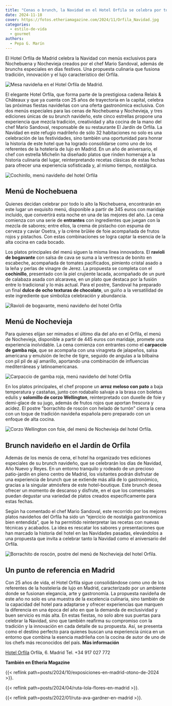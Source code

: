 ```yaml
---
title: "Cenas o brunch, la Navidad en el Hotel Orfila se celebra por todo lo alto"
date: 2024-11-18
cover: https://fotos.etheriamagazine.com/2024/11/Orfila_Navidad.jpg
categories: 
  - estilo-de-vida
  - gourmet
authors: 
  - Pepa G. Marín
---
```


El Hotel Orfila de Madrid celebra la Navidad con menús exclusivos para Nochebuena y 
Nochevieja creados por el chef Mario Sandoval, además de brunchs especiales en días 
festivos. Una propuesta culinaria que fusiona tradición, innovación y el lujo 
característico del Orfila. 

![Mesa navideña en el Hotel Orfila de Madrid.](https://fotos.etheriamagazine.com/2024/11/Mesa-nvidad-hotel-Orfila.jpg "Mesa navideña en el Hotel Orfila de Madrid.")

El elegante Hotel Orfila, que forma parte de la prestigiosa cadena Relais & Châteaux y 
que ya cuenta con 25 años de trayectoria en la capital, celebra las próximas fiestas 
navideñas con una oferta gastronómica exclusiva. Con dos menús especiales para las cenas 
de Nochebuena y Nochevieja, y tres ediciones únicas de su brunch navideño, este cinco 
estrellas propone una experiencia que mezcla tradición, creatividad y alta cocina de la 
mano del chef Mario Sandoval, responsable de su restaurante El Jardín de Orfila. La 
Navidad en este refugio madrileño de sólo 32 habitaciones no solo es una celebración de 
las festividades, sino también una oportunidad para honrar la historia de este hotel que 
ha logrado consolidarse como uno de los referentes de la hotelería de lujo en Madrid. En 
un año de aniversario, el chef con estrella Michelin ha diseñado platos que rinden 
homenaje a la historia culinaria del lugar, reinterpretando recetas clásicas de estas 
fechas para ofrecer una experiencia sofisticada y, al mismo tiempo, nostálgica. 

![Cochinllo, menú navideño del hotel Orfila](https://fotos.etheriamagazine.com/2024/11/Orfila_Navidad_Cochinillo.jpg "Cochinillo con su piel crujiente, menú navideño del hotel Orfila.")

## Menú de Nochebuena

Quienes decidan celebrar por todo lo alto la Nochebuena, encontrarán en este lugar un 
exquisito menú, disponible a partir de 345 euros con maridaje incluido, que convertirá 
esta noche en una de las mejores del año. La cena comienza con una serie de 
**entrantes** con ingredientes que juegan con la mezcla de sabores; entre ellos, la 
crema de pistacho con espuma de cerveza y caviar Osetra, y la crème brûlée de foie 
acompañada de frutos rojos y pistachos. Con estas combinaciones se logra captar la 
esencia de la alta cocina en cada bocado. 

Los platos principales del menú siguen la misma línea innovadora. El **ravioli de 
bogavante** con salsa de cava se suma a la ventresca de bonito en escabeche, acompañada 
de tomates pacificados, pimiento cristal asado a la leña y perlas de vinagre de Jerez. 
La propuesta se completa con el **cochinillo**, presentado con la piel crujiente lacada, 
acompañado de un puré de calabaza asada con alcaravea, en un plato que destaca por la 
fusión entre lo tradicional y lo más actual. Para el postre, Sandoval ha preparado un 
final **dulce de ocho texturas de chocolate**, un guiño a la versatilidad de este 
ingrediente que simboliza celebración y abundancia. 

![Ravioli de bogavante, menú navideño del hotel Orfila](https://fotos.etheriamagazine.com/2024/11/Orfila_Navidad_Ravioli-de-bogavante.jpg "Ravioli de bogavante, menú navideño del hotel Orfila.")

## Menú de Nochevieja

Para quienes elijan ser mimados el último día del año en el Orfila, el menú de 
Nochevieja, disponible a partir de 445 euros con maridaje, promete una experiencia 
inolvidable. La cena comienza con entrantes como el **carpaccio de gamba roja**, que se 
acompaña con una vinagreta de jalapeños, salsa americana y emulsión de leche de tigre, 
seguido de angulas a la bilbaína con pil pil de ají amarillo, aportando una combinación 
de influencias mediterráneas y latinoamericanas. 

![Carpaccio de gamba roja, menú navideño del hotel Orfila](https://fotos.etheriamagazine.com/2024/11/Orfila_Navidad_Carpaccio-de-gamba-roja.jpg "Carpaccio de gamba roja.")

En los platos principales, el chef propone un **arroz meloso con pato** a baja 
temperatura y castañas, junto con rodaballo salvaje a la brasa con boletus edulis y 
**solomillo de corzo Wellington**, reinterpretado con duxelle de foie y demi-glace de su 
jugo, además de frutos rojos que aportan frescura y acidez. El postre "borrachito de 
roscón con helado de turrón" cierra la cena con un toque de tradición navideña española 
pero preparado con un enfoque de alta cocina. 

![Corzo Wellington con foie, del menú de Nochevieja del hotel Orfila.](https://fotos.etheriamagazine.com/2024/11/Orfila_Navidad_Wellington-con-duxelle-de-foie.jpg "Corzo Wellington con foie, del menú de Nochevieja del hotel Orfila.")

## Brunch navideño en el Jardín de Orfila

Además de los menús de cena, el hotel ha organizado tres ediciones especiales de su 
brunch navideño, que se celebrarán los días de Navidad, Año Nuevo y Reyes. En un entorno 
tranquilo y rodeado de un precioso patio-jardín en pleno centro de Madrid, los 
visitantes podrán disfrutar de una experiencia de brunch que se extiende más allá de lo 
gastronómico, gracias a la singular atmósfera de este hotel-boutique. Este brunch desea 
ofrecer un momento de descanso y disfrute, en el que los comensales puedan degustar una 
variedad de platos creados específicamente para estas fechas. 

Según ha comentado el chef Mario Sandoval, este recorrido por los mejores platos 
navideños del Orfila ha sido un “ejercicio de nostalgia gastronómica bien entendida”, 
que le ha permitido reinterpretar las recetas con nuevas técnicas y acabados. La idea es 
rescatar los sabores y presentaciones que han marcado la historia del hotel en las 
Navidades pasadas, elevándolos a una propuesta que invita a celebrar tanto la Navidad 
como el aniversario del Orfila. 

![Borrachito de roscón, postre del menú de Nochevieja del hotel Orfila.](https://fotos.etheriamagazine.com/2024/11/borrachito-roscon-hotel-orfila.jpg "Borrachito de roscón, postre del menú de Nochevieja del hotel Orfila.")

## Un punto de referencia en Madrid

Con 25 años de vida, el Hotel Orfila sigue consolidándose como uno de los referentes de 
la hostelería de lujo en Madrid, caracterizado por un ambiente donde se fusionan 
elegancia, arte y gastronomía. La propuesta navideña de este año no solo es una muestra 
de la excelencia culinaria, sino también de la capacidad del hotel para adaptarse y 
ofrecer experiencias que marquen la diferencia en una época del año en que la demanda de 
exclusividad y buen servicio es más alta. En estas fiestas, no solo abre sus puertas 
para celebrar la Navidad, sino que también reafirma su compromiso con la tradición y la 
innovación en cada detalle de su propuesta. Así, se presenta como el destino perfecto 
para quienes buscan una experiencia única en un entorno que combina la esencia madrileña 
con la cocina de autor de uno de los chefs más reconocidos del país. **Más información** 

[Hotel Orfila](https://hotelorfila.com/) Orfila, 6. Madrid Tel. +34 917 027 772 

**También en Etheria Magazine** 

{{< reflink path=posts/2024/10/exposiciones-en-madrid-otono-de-2024 >}}. 

{{< reflink path=posts/2024/04/ruta-lola-flores-en-madrid >}}. 

{{< reflink path=posts/2022/01/ruta-ava-gardner-en-madrid >}}.
